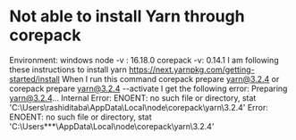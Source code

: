 
# Not able to install Yarn through corepack

Environment: windows node -v : 16.18.0 corepack -v: 0.14.1
I am following these instructions to install yarn https://next.yarnpkg.com/getting-started/install
When I run this command corepack prepare yarn@3.2.4 or corepack prepare yarn@3.2.4 --activate
I get the following error:
Preparing yarn@3.2.4... Internal Error: ENOENT: no such file or directory, stat 'C:\Users\rashiditaba\AppData\Local\node\corepack\yarn\3.2.4' Error: ENOENT: no such file or directory, stat 'C:\Users***\AppData\Local\node\corepack\yarn\3.2.4'

        